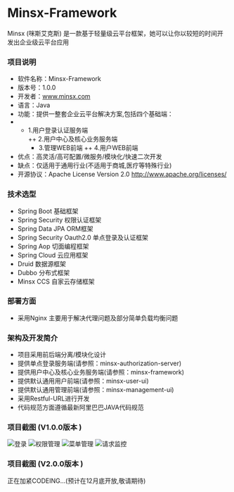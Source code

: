 # Minsx-Framework
Minsx (咪斯艾克斯) 是一款基于轻量级云平台框架，她可以让你以较短的时间开发出企业级云平台应用

### 项目说明
+ 软件名称：Minsx-Framework
+ 版本号：1.0.0
+ 开发者：www.minsx.com
+ 语言：Java
+ 功能：提供一整套企业云平台解决方案,包括四个基础端：
+ + 1.用户登录认证服务端  
++ 2.用户中心及核心业务服务端
	+ 3.管理WEB前端
++ 4.用户WEB前端
+ 优点：高灵活/高可配置/微服务/模块化/快速二次开发
+ 缺点：仅适用于通用行业(不适用于商城,医疗等特殊行业)
+ 开源协议：Apache License Version 2.0 
				http://www.apache.org/licenses/
### 技术选型
+ Spring Boot 基础框架
+ Spring Security 权限认证框架
+ Spring Data JPA ORM框架
+ Spring Security Oauth2.0 单点登录及认证框架
+ Spring Aop 切面编程框架
+ Spring Cloud 云应用框架
+ Druid 数据源框架
+ Dubbo 分布式框架
+ Minsx CCS 自家云存储框架
### 部署方面
+ 采用Nginx 主要用于解决代理问题及部分简单负载均衡问题

### 架构及开发简介
+ 项目采用前后端分离/模块化设计
+ 提供单点登录服务端(请参照：minsx-authorization-server)
+ 提供用户中心及核心业务服务端(请参照：minsx-framework)
+ 提供默认通用用户前端(请参照：minsx-user-ui)
+ 提供默认通用管理前端(请参照：minsx-management-ui)
+ 采用Restful-URL进行开发
+ 代码规范方面遵循最新阿里巴巴JAVA代码规范


### 项目截图 (V1.0.0版本 )
![登录](https://raw.githubusercontent.com/goodsave/Minsx-Framework/master/docs/image/login.png "登录")
![权限管理](https://raw.githubusercontent.com/goodsave/Minsx-Framework/master/docs/image/auth.png "权限管理")
![菜单管理](https://raw.githubusercontent.com/goodsave/Minsx-Framework/master/docs/image/menu.png "菜单管理")
![请求监控](https://raw.githubusercontent.com/goodsave/Minsx-Framework/master/docs/image/request.png "请求监控")

### 项目截图 (V2.0.0版本 )
正在加紧CODEING...(预计在12月底开放,敬请期待)
